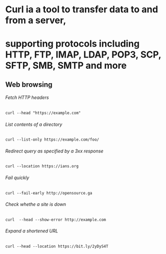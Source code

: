 # Curl ia a tool to transfer data to and from a server,
# supporting protocols including HTTP, FTP, IMAP, LDAP, POP3, SCP, SFTP, SMB, SMTP and more

## Web browsing 

###### Fetch HTTP headers 
`curl --head "https://example.com"`

###### List contents of a directory 
`curl --list-only https://example.com/foo/`

###### Redirect query as specified by a 3xx response 
`curl --location https://ians.org`

###### Fail quickly  
`curl --fail-early http://opensource.ga`

###### Check whethe a site is down 
`curl  --head --show-error http://example.com`

###### Expand a shortened  URL 
`curl --head --location https://bit.ly/2yDyS4T`  